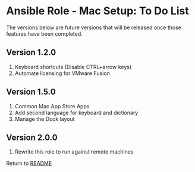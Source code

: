 Ansible Role - Mac Setup: To Do List
====================================
The versions below are future versions that will be released once those features have been completed.

Version 1.2.0
-------------

1. Keyboard shortcuts (Disable CTRL+arrow keys)
2. Automate licensing for VMware Fusion

Version 1.5.0
-------------

1. Common Mac App Store Apps
2. Add second language for keyboard and dictionary
3. Manage the Dock layout

Version 2.0.0
-------------

1. Rewrite this role to run against remote machines

Return to [README](README.md)
